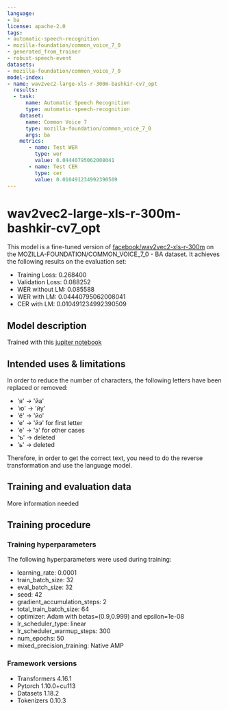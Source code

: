 ```yaml
---
language:
- ba
license: apache-2.0
tags:
- automatic-speech-recognition
- mozilla-foundation/common_voice_7_0
- generated_from_trainer
- robust-speech-event
datasets:
- mozilla-foundation/common_voice_7_0
model-index:
- name: wav2vec2-large-xls-r-300m-bashkir-cv7_opt
  results:
  - task: 
      name: Automatic Speech Recognition 
      type: automatic-speech-recognition
    dataset:
      name: Common Voice 7
      type: mozilla-foundation/common_voice_7_0
      args: ba
    metrics:
       - name: Test WER
         type: wer
         value: 0.04440795062008041
       - name: Test СER
         type: сer
         value: 0.010491234992390509        
---
```


<!-- This model card has been generated automatically according to the information the Trainer had access to. You
should probably proofread and complete it, then remove this comment. -->

# wav2vec2-large-xls-r-300m-bashkir-cv7_opt

This model is a fine-tuned version of [facebook/wav2vec2-xls-r-300m](https://huggingface.co/facebook/wav2vec2-xls-r-300m) on the MOZILLA-FOUNDATION/COMMON_VOICE_7_0 - BA dataset.
It achieves the following results on the evaluation set:
- Training Loss: 0.268400
- Validation Loss: 0.088252
- WER without LM: 0.085588
- WER with LM: 0.04440795062008041
- CER with LM: 0.010491234992390509


## Model description

Trained with this [jupiter notebook](https://drive.google.com/file/d/1KohDXZtKBWXVPZYlsLtqfxJGBzKmTtSh/view?usp=sharing)



## Intended uses & limitations

In order to reduce the number of characters, the following letters have been replaced or removed:

- 'я' -> 'йа'
- 'ю' -> 'йу'
- 'ё' -> 'йо'
- 'е' -> 'йэ' for first letter
- 'е' -> 'э' for other cases
- 'ъ' -> deleted
- 'ь' -> deleted

Therefore, in order to get the correct text, you need to do the reverse transformation and use the language model.

## Training and evaluation data

More information needed

## Training procedure

### Training hyperparameters

The following hyperparameters were used during training:
- learning_rate: 0.0001
- train_batch_size: 32
- eval_batch_size: 32
- seed: 42
- gradient_accumulation_steps: 2
- total_train_batch_size: 64
- optimizer: Adam with betas=(0.9,0.999) and epsilon=1e-08
- lr_scheduler_type: linear
- lr_scheduler_warmup_steps: 300
- num_epochs: 50
- mixed_precision_training: Native AMP

### Framework versions

- Transformers 4.16.1
- Pytorch 1.10.0+cu113
- Datasets 1.18.2
- Tokenizers 0.10.3
